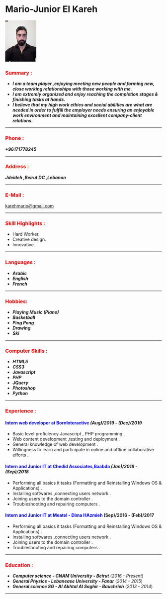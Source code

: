 
# Mario-Junior El Kareh

![](index.jpg)

### <span style="color:red">Summary :</span>  
- ***I am a team player ,enjoying meeting new people and forming new, close working relationships with those working with me.***  
- ***I am extremly organized and enjoy reaching the completion stages & finishing tasks at hands.***  
- ***I believe that my high work ethics and social abilities are what are needed in order to fulfill the employer needs ensuring an enjoyable work environment and maintaining excellent company-client relations.***

-------------------------------------------------------------------------------------------------------------------------------

### <span style="color:red"> Phone :</span>

***_+96171778245_***

-------------------------------------------------------------------------------------------------------------------------------

### <span style="color:red"> Address : </span>

***_Jdeideh ,Beirut DC ,Lebanon_***

-------------------------------------------------------------------------------------------------------------------------------

### <span style="color:red"> E-Mail : </span>

[karehmario@gmail.com](https://www.gmail.com)

-------------------------------------------------------------------------------------------------------------------------------

### <span style="color:red"> Skill Highlights : </span>

- Hard Worker.
- Creative design.
- Innovative.

-------------------------------------------------------------------------------------------------------------------------------

### <span style="color:red"> Languages : </span>

- ***Arabic***
- ***English***
- ***French***

-------------------------------------------------------------------------------------------------------------------------------

### <span style="color:red"> Hobbies: </span>

- ***Playing Music (Piano)***
- ***Basketball***
- ***Ping Pong***
- ***Drawing***
- ***Ski***

-------------------------------------------------------------------------------------------------------------------------------

### <span style="color:red">Computer Skills : </span>

- ***HTML5***
- ***CSS3***
- ***Javascript***
- ***PHP***
- ***JQuery***
- ***Photoshop***
- ***Python***

-------------------------------------------------------------------------------------------------------------------------------

### <span style="color:red">Experience : </span>

#### <span style="color:blue"> Intern web developer at BornInteractive </span> ***(Aug)/2019 - (Dec)/2019***
- Basic level proficiency Javascript , PHP programming .
- Web content development ,testing and deployment .
- General knowledge of web development .
- Willingness to learn and participate in online and offline collaborative efforts .


#### <span style="color:blue"> Intern and Junior IT at Chedid Associates,Baabda </span> ***(Jan)/2018 - (Sep)/2018***
- Performing all basics it tasks (Formatting and Reinstalling Windows OS & Applications) .
- Installing softwares ,connecting users network . 
- Joining users to the domain controller .
- Troubleshooting and repairing computers .

#### <span style="color:blue"> Intern and Junior IT at Meatel - Dima HAzmieh </span> (Sep)/2016 - (Feb)/2017
- Performing all basics it tasks (Formatting and Reinstalling Windows OS & Applications) .
- Installing softwares ,connecting users network .
- Joining users to the domain controller .
- Troubleshooting and repairing computers .

-------------------------------------------------------------------------------------------------------------------------------

### <span style="color:red"> Education : </span>

- ***Computer science - CNAM University - Beirut*** (_2016 - Present_)
- ***General Physics - Lebanease University - Fanar*** (_2014 - 2015_)
- ***General science SG - Al Akhtal Al Saghir - Bauchrieh*** (_2013 - 2014_)
 
-------------------------------------------------------------------------------------------------------------------------------
